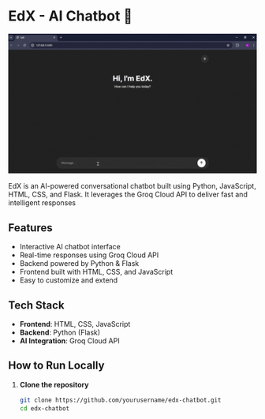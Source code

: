 # EdX - AI Chatbot 🤖

![Demo](assets/demo.gif)

EdX is an AI-powered conversational chatbot built using Python, JavaScript, HTML, CSS, and Flask. It leverages the Groq Cloud API to deliver fast and intelligent responses

## Features

- Interactive AI chatbot interface
- Real-time responses using Groq Cloud API
- Backend powered by Python & Flask
- Frontend built with HTML, CSS, and JavaScript
- Easy to customize and extend

## Tech Stack

- **Frontend**: HTML, CSS, JavaScript  
- **Backend**: Python (Flask)  
- **AI Integration**: Groq Cloud API  

## How to Run Locally

1. **Clone the repository**
   ```bash
   git clone https://github.com/yourusername/edx-chatbot.git
   cd edx-chatbot